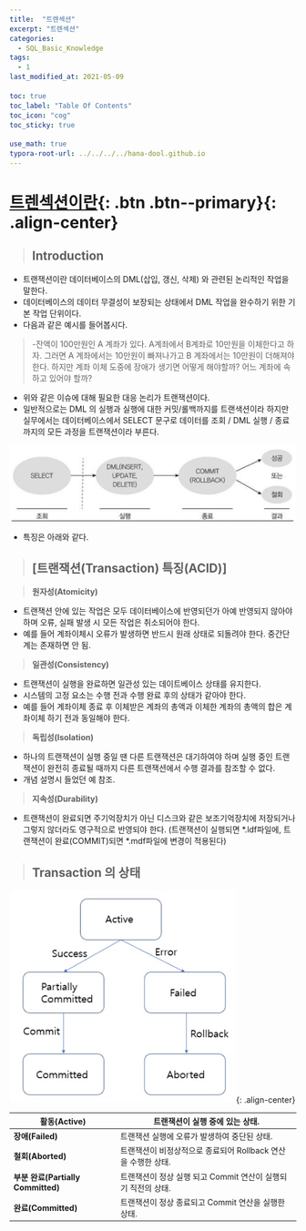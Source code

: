 ```yaml
---
title:  "트렌섹션"
excerpt: "트렌섹션"
categories:
  - SQL_Basic_Knowledge
tags:
  - 1
last_modified_at: 2021-05-09

toc: true
toc_label: "Table Of Contents"
toc_icon: "cog"
toc_sticky: true

use_math: true
typora-root-url: ../../../../hana-dool.github.io
---
```


# [트렌섹션이란](#link){: .btn .btn--primary}{: .align-center}

> ## Introduction

- 트랜잭션이란 데이터베이스의 DML(삽입, 갱신, 삭제) 와 관련된 논리적인 작업을 말한다.
- 데이터베이스의 데이터 무결성이 보장되는 상태에서 DML 작업을 완수하기 위한 기본 작업 단위이다.
- 다음과 같은 예시를 들어봅시다.

> -잔액이 100만원인 A 계좌가 있다. A계좌에서 B계좌로 10만원을 이체한다고  하자. 그러면 A 계좌에서는 10만원이 빠져나가고 B 계좌에서는 10만원이 더해져야한다. 하지만 계좌 이체 도중에 장애가 생기면 어떻게 해야할까? 어느 계좌에 속하고 있어야 할까?

- 위와 같은 이슈에 대해 필요한 대응 논리가 트랜잭션이다. 
- 일반적으로는 DML 의 실행과 실행에 대한 커밋/롤백까지를 트랜색션이라 하지만 실무에서는 데이터베이스에서 SELECT 문구로 데이터를 조회 / DML 실행 / 종료 까지의 모든 과정을 트랜잭션이라 부른다.

![png](/assets/images/SQL_Basic/11_1.png)

- 특징은 아래와 같다. 

> ## **[트랜잭션(Transaction) 특징(ACID)]**

> **원자성(Atomicity)**

- 트랜잭션 안에 있는 작업은 모두 데이터베이스에 반영되던가 아예 반영되지 않아야 하며 오류, 실패 발생 시 모든 작업은 취소되어야 한다.
- 예를 들어 계좌이체시 오류가 발생하면 반드시 원래 상태로 되돌려야 한다. 중간단계는 존재하면 안 됨.

> **일관성(Consistency)**

- 트랜잭션이 실행을 완료하면 일관성 있는 데이트베이스 상태를 유지한다.
- 시스템의 고정 요소는 수행 전과 수행 완료 후의 상태가 같아야 한다.
- 예를 들어 계좌이체 종료 후 이체받은 계좌의 총액과 이체한 계좌의 총액의 합은 계좌이체 하기 전과 동일해야 한다.

> **독립성(Isolation)**

- 하나의 트랜잭션이 실행 중일 땐 다른 트랜잭션은 대기하여야 하며 실행 중인 트랜잭션이 완전히 종료될 때까지 다른 트랜잭션에서 수행 결과를 참조할 수 없다.
- 개념 설명시 들었던 예 참조.

> **지속성(Durability)**

- 트랜잭션이 완료되면 주기억장치가 아닌 디스크와 같은 보조기억장치에 저장되거나 그렇지 않더라도 영구적으로 반영되야 한다. (트랜잭션이 실행되면 *.ldf파일에, 트랜잭션이 완료(COMMIT)되면 *.mdf파일에 변경이 적용된다)

> ## Transaction 의 상태

![jpg](/assets/images/Program/75_1.jpg){: .align-center}

| **활동(Active)**                   | 트랜잭션이 실행 중에 있는 상태.                              |
| ---------------------------------- | ------------------------------------------------------------ |
| **장애(Failed)**                   | 트랜잭션 실행에 오류가 발생하여 중단된 상태.                 |
| **철회(Aborted)**                  | 트랜잭션이 비정상적으로 종료되어 Rollback 연산을 수행한 상태. |
| **부분 완료(Partially Committed)** | 트랜잭션이 정상 실행 되고 Commit 연산이 실행되기 직전의 상태. |
| **완료(Committed)**                | 트랜잭션이 정상 종료되고 Commit 연산을 실행한 상태.          |

